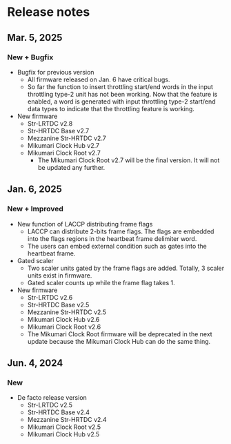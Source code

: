 # Release notes

## Mar. 5, 2025

### New + Bugfix

- Bugfix for previous version
    - All firmware released on Jan. 6 have critical bugs.
    - So far the function to insert throttling start/end words in the input throttling type-2 unit has not been working. Now that the feature is enabled, a word is generated with input throttling type-2 start/end data types to indicate that the throttling feature is working.
- New firmware
    - Str-LRTDC v2.8
    - Str-HRTDC Base v2.7
    - Mezzanine Str-HRTDC v2.7
    - Mikumari Clock Hub v2.7
    - Mikumari Clock Root v2.7
        - The Mikumari Clock Root v2.7 will be the final version. It will not be updated any further.

## Jan. 6, 2025

### New + Improved

- New function of LACCP distributing frame flags
    - LACCP can distribute 2-bits frame flags. The flags are embedded into the flags regions in the heartbeat frame delimiter word.
    - The users can embed external condition such as gates into the heartbeat frame.
- Gated scaler
    - Two scaler units gated by the frame flags are added. Totally, 3 scaler units exist in firmware.
    - Gated scaler counts up while the frame flag takes 1.
- New firmware
    - Str-LRTDC v2.6
    - Str-HRTDC Base v2.5
    - Mezzanine Str-HRTDC v2.5
    - Mikumari Clock Hub v2.6
    - Mikumari Clock Root v2.6
    - The Mikumari Clock Root firmware will be deprecated in the next update because the Mikumari Clock Hub can do the same thing.

## Jun. 4, 2024

### New

- De facto release version
    - Str-LRTDC v2.5
    - Str-HRTDC Base v2.4
    - Mezzanine Str-HRTDC v2.4
    - Mikumari Clock Root v2.5
    - Mikumari Clock Hub v2.5

